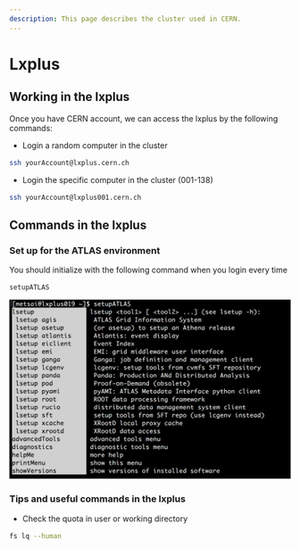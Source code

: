 ```yaml
---
description: This page describes the cluster used in CERN.
---
```


# Lxplus

## Working in the lxplus <a id="working-in-the-lxplus"></a>

Once you have CERN account, we can access the lxplus by the following commands:

* Login a random computer in the cluster

```bash
ssh yourAccount@lxplus.cern.ch​
```

* Login the specific computer in the cluster \(001-138\)

```bash
ssh yourAccount@lxplus001.cern.ch
```

## Commands in the lxplus

### Set up for the ATLAS environment

You should initialize with the following command when you login every time

```bash
setupATLAS
```

![&quot;setupATLAS&quot; initializes for the ATLAS environment](../.gitbook/assets/ying-mu-kuai-zhao-20190116-shang-wu-4.43.46.png)

### Tips and useful commands in the lxplus

* Check the quota in user or working directory 

```bash
fs lq --human 
```



